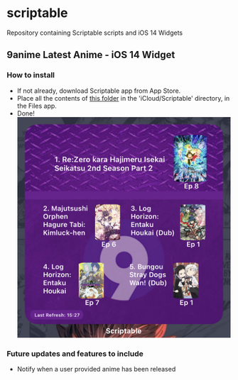 # scriptable
Repository containing Scriptable scripts and iOS 14 Widgets

## 9anime Latest Anime - iOS 14 Widget
### How to install
- If not already, download Scriptable app from App Store.
- Place all the contents of [this folder](https://github.com/SkinnyDevi/scriptable/tree/main/9anime%20Latest%20Animes%20-%20Widget "9anime Widget") in the 'iCloud/Scriptable' directory, in the Files app.
- Done!
![alt 9animeWidget on Homescreen](https://github.com/SkinnyDevi/scriptable/blob/main/images/9animeWidget.jpg)

### Future updates and features to include
- Notify when a user provided anime has been released

